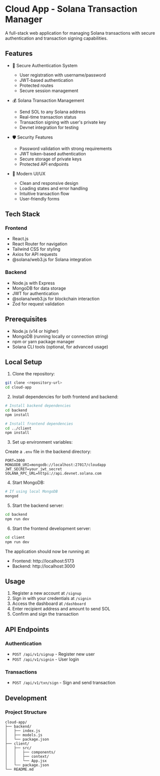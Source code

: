 # Cloud App - Solana Transaction Manager

A full-stack web application for managing Solana transactions with secure authentication and transaction signing capabilities.

## Features

- 🔐 Secure Authentication System
  - User registration with username/password
  - JWT-based authentication
  - Protected routes
  - Secure session management

- 💰 Solana Transaction Management
  - Send SOL to any Solana address
  - Real-time transaction status
  - Transaction signing with user's private key
  - Devnet integration for testing

- 🛡️ Security Features
  - Password validation with strong requirements
  - JWT token-based authentication
  - Secure storage of private keys
  - Protected API endpoints

- 🎨 Modern UI/UX
  - Clean and responsive design
  - Loading states and error handling
  - Intuitive transaction flow
  - User-friendly forms

## Tech Stack

### Frontend
- React.js
- React Router for navigation
- Tailwind CSS for styling
- Axios for API requests
- @solana/web3.js for Solana integration

### Backend
- Node.js with Express
- MongoDB for data storage
- JWT for authentication
- @solana/web3.js for blockchain interaction
- Zod for request validation

## Prerequisites

- Node.js (v14 or higher)
- MongoDB (running locally or connection string)
- npm or yarn package manager
- Solana CLI tools (optional, for advanced usage)

## Local Setup

1. Clone the repository:
```bash
git clone <repository-url>
cd cloud-app
```

2. Install dependencies for both frontend and backend:
```bash
# Install backend dependencies
cd backend
npm install

# Install frontend dependencies
cd ../client
npm install
```

3. Set up environment variables:

Create a `.env` file in the backend directory:
```env
PORT=3000
MONGODB_URI=mongodb://localhost:27017/cloudapp
JWT_SECRET=your_jwt_secret
SOLANA_RPC_URL=https://api.devnet.solana.com
```

4. Start MongoDB:
```bash
# If using local MongoDB
mongod
```

5. Start the backend server:
```bash
cd backend
npm run dev
```

6. Start the frontend development server:
```bash
cd client
npm run dev
```

The application should now be running at:
- Frontend: http://localhost:5173
- Backend: http://localhost:3000

## Usage

1. Register a new account at `/signup`
2. Sign in with your credentials at `/signin`
3. Access the dashboard at `/dashboard`
4. Enter recipient address and amount to send SOL
5. Confirm and sign the transaction

## API Endpoints

### Authentication
- `POST /api/v1/signup` - Register new user
- `POST /api/v1/signin` - User login

### Transactions
- `POST /api/v1/txn/sign` - Sign and send transaction

## Development

### Project Structure
```
cloud-app/
├── backend/
│   ├── index.js
│   ├── models.js
│   └── package.json
├── client/
│   ├── src/
│   │   ├── components/
│   │   ├── context/
│   │   └── App.jsx
│   └── package.json
└── README.md
```